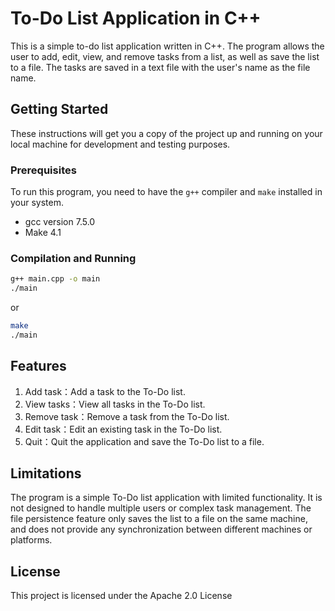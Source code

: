 # To-Do List Application in C++
This is a simple to-do list application written in C++. The program allows the user to add, edit, view, and remove tasks from a list, as well as save the list to a file. The tasks are saved in a text file with the user's name as the file name.

## Getting Started
These instructions will get you a copy of the project up and running on your local machine for development and testing purposes.

### Prerequisites
To run this program, you need to have the `g++` compiler and `make` installed in your system.
- gcc version 7.5.0
- Make 4.1

### Compilation and Running
```bash
g++ main.cpp -o main
./main
```

or

```bash
make
./main
```

## Features
1. Add task：Add a task to the To-Do list.
2. View tasks：View all tasks in the To-Do list.
3. Remove task：Remove a task from the To-Do list.
4. Edit task：Edit an existing task in the To-Do list.
5. Quit：Quit the application and save the To-Do list to a file.

## Limitations
The program is a simple To-Do list application with limited functionality. It is not designed to handle multiple users or complex task management. The file persistence feature only saves the list to a file on the same machine, and does not provide any synchronization between different machines or platforms.

## License
This project is licensed under the Apache 2.0 License